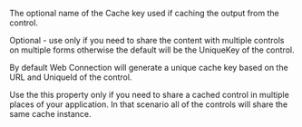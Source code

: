﻿The optional name of the Cache key used if caching the output from the control.

Optional - use only if you need to share the content with multiple controls on multiple forms otherwise the default will be the UniqueKey of the control.

By default Web Connection will generate a unique cache key based on the URL and UniqueId of the control. 

Use the this property only if you need to share a cached control in multiple places of your application. In that scenario all of the controls will share the same cache instance.